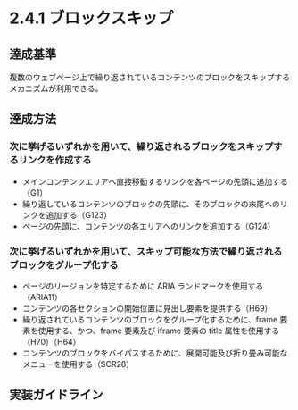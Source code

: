 # 2.4.1 ブロックスキップ

## 達成基準
複数のウェブページ上で繰り返されているコンテンツのブロックをスキップするメカニズムが利用できる。
## 達成方法
### 次に挙げるいずれかを用いて、繰り返されるブロックをスキップするリンクを作成する
- メインコンテンツエリアへ直接移動するリンクを各ページの先頭に追加する（G1）
- 繰り返しているコンテンツのブロックの先頭に、そのブロックの末尾へのリンクを追加する（G123）
- ページの先頭に、コンテンツの各エリアへのリンクを追加する（G124）

### 次に挙げるいずれかを用いて、スキップ可能な方法で繰り返されるブロックをグループ化する 
- ページのリージョンを特定するために ARIA ランドマークを使用する（ARIA11）
- コンテンツの各セクションの開始位置に見出し要素を提供する（H69）
- 繰り返されているコンテンツのブロックをグループ化するために、frame 要素を使用する、かつ、frame 要素及び iframe 要素の title 属性を使用する（H70）（H64）
- コンテンツのブロックをバイパスするために、展開可能及び折り畳み可能なメニューを使用する（SCR28）
## 実装ガイドライン